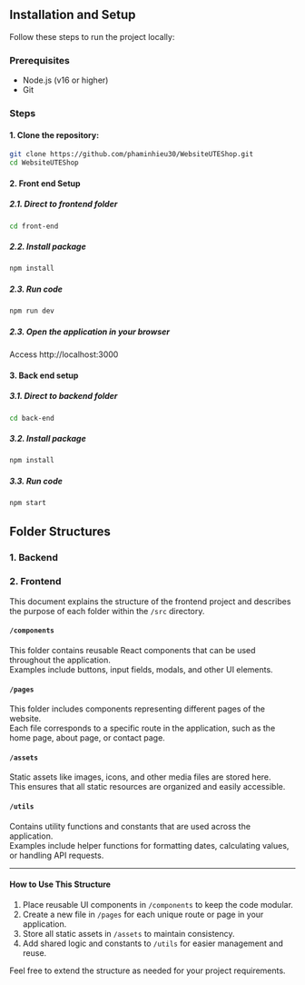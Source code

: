 

## Installation and Setup  
Follow these steps to run the project locally:  

### Prerequisites  
- Node.js (v16 or higher)  
- Git  

### Steps  
#### 1. Clone the repository:  
   ```bash  
   git clone https://github.com/phaminhieu30/WebsiteUTEShop.git
   cd WebsiteUTEShop
   ```
#### 2. Front end Setup
   ##### 2.1. Direct to frontend folder
   ```bash
   cd front-end
   ```
  ##### 2.2. Install package
  
  ```bash
  npm install
  ```
  ##### 2.3. Run code
  ```bash
  npm run dev
  ```

  ##### 2.3. Open the application in your browser
  
  Access http://localhost:3000  

#### 3. Back end setup
  ##### 3.1. Direct to backend folder
  ```bash
  cd back-end
  ```
  ##### 3.2. Install package
  ```bash
  npm install
  ```
  ##### 3.3. Run code
  ```bash
  npm start
  ```
## Folder Structures
### 1. Backend
### 2. Frontend
This document explains the structure of the frontend project and describes the purpose of each folder within the `/src` directory.
#### `/components`
This folder contains reusable React components that can be used throughout the application.  
Examples include buttons, input fields, modals, and other UI elements.

#### `/pages`
This folder includes components representing different pages of the website.  
Each file corresponds to a specific route in the application, such as the home page, about page, or contact page.

#### `/assets`
Static assets like images, icons, and other media files are stored here.  
This ensures that all static resources are organized and easily accessible.

#### `/utils`
Contains utility functions and constants that are used across the application.  
Examples include helper functions for formatting dates, calculating values, or handling API requests.

---

#### How to Use This Structure
1. Place reusable UI components in `/components` to keep the code modular.
2. Create a new file in `/pages` for each unique route or page in your application.
3. Store all static assets in `/assets` to maintain consistency.
4. Add shared logic and constants to `/utils` for easier management and reuse.

Feel free to extend the structure as needed for your project requirements.
